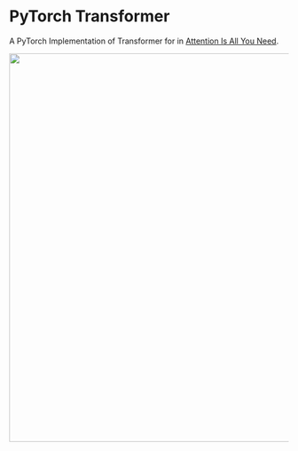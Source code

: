 # PyTorch Transformer
  
A PyTorch Implementation of Transformer for in [Attention Is All You Need](https://arxiv.org/abs/1706.03762).  
  
<img src="https://tutorials.pytorch.kr/_images/transformer_architecture.jpg" height=700>  
